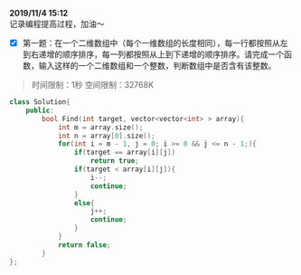 **2019/11/4 15:12**  
记录编程提高过程，加油～
- [x] 第一题：在一个二维数组中（每个一维数组的长度相同），每一行都按照从左到右递增的顺序排序，每一列都按照从上到下递增的顺序排序。请完成一个函数，输入这样的一个二维数组和一个整数，判断数组中是否含有该整数。
> 时间限制：1秒 空间限制：32768K
```cpp
class Solution{
    public:
        bool Find(int target, vector<vector<int> > array){
            int m = array.size();
            int n = array[0].size();
            for(int i = m - 1, j = 0; i >= 0 && j <= n - 1;){
                if(target == array[i][j])
                    return true;
                if(target < array[i][j]){
                    i--;
                    continue;
                }
                else{
                    j++;
                    continue;
                }
            }
            return false;
        }
};
```
